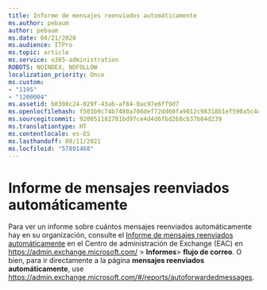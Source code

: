 ```yaml
---
title: Informe de mensajes reenviados automáticamente
ms.author: pebaum
author: pebaum
ms.date: 04/21/2020
ms.audience: ITPro
ms.topic: article
ms.service: o365-administration
ROBOTS: NOINDEX, NOFOLLOW
localization_priority: Once
ms.custom:
- "1195"
- "1200004"
ms.assetid: b8308c24-029f-43ab-af84-0ac97e6ff9d7
ms.openlocfilehash: f501b9c74b7480a706def72dd60fa9012c98318b1ef590a5c4c9c17d707d5240
ms.sourcegitcommit: 920051182781bd97ce4d4d6fbd268cb37b84d239
ms.translationtype: HT
ms.contentlocale: es-ES
ms.lasthandoff: 08/11/2021
ms.locfileid: "57891468"
---
```

# <a name="auto-forwarded-messages-report"></a>Informe de mensajes reenviados automáticamente

Para ver un informe sobre cuántos mensajes reenviados automáticamente hay en su organización, consulte el [Informe de mensajes reenviados automáticamente](https://docs.microsoft.com/exchange/monitoring/mail-flow-reports/mfr-auto-forwarded-messages-report) en el Centro de administración de Exchange (EAC) en <https://admin.exchange.microsoft.com/> \> **Informes**\> **flujo de correo**. O bien, para ir directamente a la página **mensajes reenviados automáticamente**, use <https://admin.exchange.microsoft.com/#/reports/autoforwardedmessages>.
  